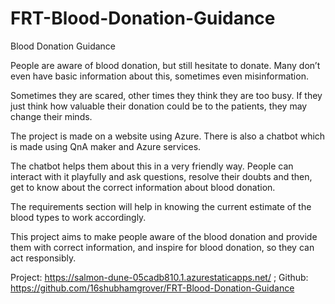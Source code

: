 # FRT-Blood-Donation-Guidance
Blood Donation Guidance

People are aware of blood donation, but still hesitate to donate. Many don’t even have basic information about this, sometimes even misinformation. 

Sometimes they are scared, other times they think they are too busy. If they just think how valuable their donation could be to the patients, they may change their minds.


The project is made on a website using Azure. There is also a chatbot which is made using QnA maker and Azure services.

The chatbot helps them about this in a very friendly way. People can interact with it playfully and ask questions, resolve their doubts and then, get to know about the correct information about blood donation. 

The requirements section will help in knowing the current estimate of the blood types to work accordingly.


This project aims to make people aware of the blood donation and provide them with correct information, and inspire for blood donation, so they can act responsibly.

Project: https://salmon-dune-05cadb810.1.azurestaticapps.net/ ; Github: https://github.com/16shubhamgrover/FRT-Blood-Donation-Guidance
